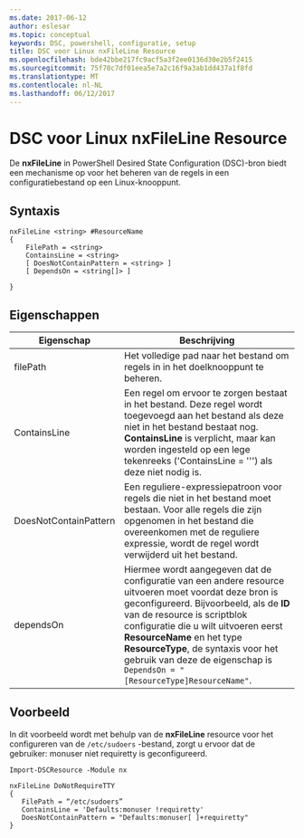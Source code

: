 ```yaml
---
ms.date: 2017-06-12
author: eslesar
ms.topic: conceptual
keywords: DSC, powershell, configuratie, setup
title: DSC voor Linux nxFileLine Resource
ms.openlocfilehash: bde42bbe217fc9acf5a3f2ee0136d30e2b5f2415
ms.sourcegitcommit: 75f70c7df01eea5e7a2c16f9a3ab1dd437a1f8fd
ms.translationtype: MT
ms.contentlocale: nl-NL
ms.lasthandoff: 06/12/2017
---
```

# <a name="dsc-for-linux-nxfileline-resource"></a>DSC voor Linux nxFileLine Resource

De **nxFileLine** in PowerShell Desired State Configuration (DSC)-bron biedt een mechanisme op voor het beheren van de regels in een configuratiebestand op een Linux-knooppunt.

## <a name="syntax"></a>Syntaxis

```
nxFileLine <string> #ResourceName
{
    FilePath = <string>
    ContainsLine = <string>
    [ DoesNotContainPattern = <string> ]
    [ DependsOn = <string[]> ]

}
```

## <a name="properties"></a>Eigenschappen

|  Eigenschap |  Beschrijving | 
|---|---|
| filePath| Het volledige pad naar het bestand om regels in in het doelknooppunt te beheren.| 
| ContainsLine| Een regel om ervoor te zorgen bestaat in het bestand. Deze regel wordt toegevoegd aan het bestand als deze niet in het bestand bestaat nog. **ContainsLine** is verplicht, maar kan worden ingesteld op een lege tekenreeks ('ContainsLine = ''') als deze niet nodig is.| 
| DoesNotContainPattern| Een reguliere-expressiepatroon voor regels die niet in het bestand moet bestaan. Voor alle regels die zijn opgenomen in het bestand die overeenkomen met de reguliere expressie, wordt de regel wordt verwijderd uit het bestand.| 
| dependsOn | Hiermee wordt aangegeven dat de configuratie van een andere resource uitvoeren moet voordat deze bron is geconfigureerd. Bijvoorbeeld, als de **ID** van de resource is scriptblok configuratie die u wilt uitvoeren eerst **ResourceName** en het type **ResourceType**, de syntaxis voor het gebruik van deze de eigenschap is `DependsOn = "[ResourceType]ResourceName"`.| 

## <a name="example"></a>Voorbeeld

In dit voorbeeld wordt met behulp van de **nxFileLine** resource voor het configureren van de `/etc/sudoers` -bestand, zorgt u ervoor dat de gebruiker: monuser niet requiretty is geconfigureerd.

```
Import-DSCResource -Module nx 

nxFileLine DoNotRequireTTY
{
   FilePath = “/etc/sudoers”
   ContainsLine = 'Defaults:monuser !requiretty'
   DoesNotContainPattern = "Defaults:monuser[ ]+requiretty"
} 
```

